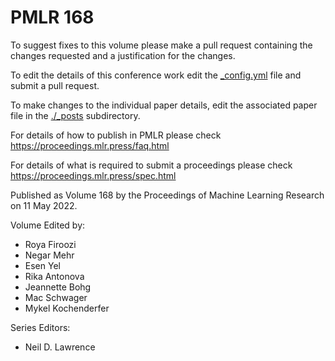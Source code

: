 # PMLR 168

To suggest fixes to this volume please make a pull request containing the changes requested and a justification for the changes.

To edit the details of this conference work edit the [_config.yml](./_config.yml) file and submit a pull request.

To make changes to the individual paper details, edit the associated paper file in the [./_posts](./_posts) subdirectory.

For details of how to publish in PMLR please check https://proceedings.mlr.press/faq.html

For details of what is required to submit a proceedings please check https://proceedings.mlr.press/spec.html



Published as Volume 168 by the Proceedings of Machine Learning Research on 11 May 2022.

Volume Edited by:
  * Roya Firoozi
  * Negar Mehr
  * Esen Yel
  * Rika Antonova
  * Jeannette Bohg
  * Mac Schwager
  * Mykel Kochenderfer

Series Editors:
  * Neil D. Lawrence
